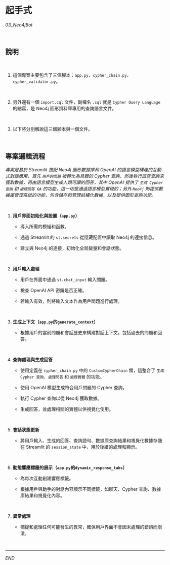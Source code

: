 # 起手式

_03_Neo4jBot_

<br>

## 說明

<br>

1. 這個專案主要包含了三個腳本：`app.py`、`cypher_chain.py`、`cypher_validator.py`。

<br>

2. 另外還有一個 `import.cql` 文件，副檔名 `.cql` 就是 `Cypher Query Language` 的縮寫，是 Neo4j 圖形資料庫專用的查詢語言文件。

<br>

3. 以下將分別解說這三個腳本與一個文件。

<br>

## 專案邏輯流程

_專案是基於 Streamlit 搭配 Neo4j 圖形數據庫和 OpenAI 的語言模型構建的互動式對話應用，首先 `用戶的問題` 被轉化為具體的 Cypher 查詢，然後執行這些查詢來獲取數據，再由語言模型生成人類可讀的回答，其中 OpenAI 提供了 `生成 Cypher 查詢` 和 `處理問答 QA` 的功能，這一切是通過語言模型實現的；另外 `Neo4j` 則提供數據庫管理系統的功能，包含儲存和管理結構化數據，以及提供圖形查詢功能。_

<br>

1. **用戶界面初始化與設置（`app.py`）**

    - 導入所需的模組和函數。

    - 通過 Streamlit 的 `st.secrets` 從隱藏配置中讀取 Neo4j 的連接信息。
    
    - 建立與 Neo4j 的連接，初始化全局變量和會話狀態。

<br>

2. **用戶輸入處理**

    - 用戶在界面中通過 `st.chat_input` 輸入問題。

    - 檢查 OpenAI API 密鑰是否正確。

    - 若輸入有效，則將輸入文本作為用戶問題進行處理。

<br>

3. **生成上下文（`app.py`的`generate_context`）**

    - 根據用戶的當前問題和會話歷史來構建對話上下文，包括過去的問題和回答。

<br>

4. **查詢處理與生成回答**

    - 使用定義在 `cypher_chain.py` 中的 `CustomCypherChain` 類，這整合了 `生成 Cypher 查詢`、`處理問答` 和 `處理實體` 的功能。

    - 使用 OpenAI 模型生成符合用戶問題的 Cypher 查詢。

    - 執行 Cypher 查詢以從 Neo4j 獲取數據。

    - 生成回答，並處理相關的實體以供視覺化使用。

<br>

5. **會話狀態更新**

    - 將用戶輸入、生成的回答、查詢語句、數據庫查詢結果和視覺化數據存儲在 Streamlit 的 `session_state` 中，用於後續的處理和顯示。

<br>

6. **動態響應標籤的展示（`app.py`的`dynamic_response_tabs`）**

    - 為每次互動創建響應標籤。

    - 根據用戶與助手的對話內容顯示不同標籤，如聊天、Cypher 查詢、數據庫結果和視覺化內容。

<br>

7. **異常處理**

    - 捕捉和處理任何可能發生的異常，確保用戶界面不會因未處理的錯誤而崩潰。

<br>

___

_END_
